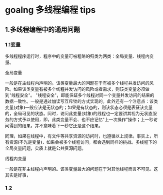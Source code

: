 # goalng 多线程编程 tips

## 1.多线程编程中的通用问题
### 1.1变量
多线程程序运行时，程序中的变量可被粗略的归类为两类：全局变量、线程内变量。

全局变量

一般是在主线程内声明的。该类变量最大的问题在于有被多个线程并发访问的风险。如果该类变量有被多个线程并发访问的风险或者需求，则该类变量必须做到"线程安全"。
"线程安全"，即能保证多个线程对同一个变量并发访问的结果的数据一致性。一般是通过加读写互斥锁的方式实现的。此外还有一个注意点：该类变量(对象)一般应该是无状态的；如果是有状态的，则该状态必须是表征该变量的，全局可见的状态。同时，访问此变量(对象)的线程也一定要讲其视为无状态服务的方式予以使用，即，此类变量不会、也不应记忆"上一次操作"操作；上一秒访问得到的结果，并不意味着下一秒它还是这个结果。
  
同理，如果在线程中，有文件等共享资源的访问时，也遵循以上规律。事实上，所有资源(不光是变量)，如果会被多个线程访问，都会遇到同样的挑战。多线程下的全局变量问题，实质上就是公共资源问题。
  
线程内变量

一般是在非主线程内声明的。该类变量最大的问题在于对其他线程而言不可见。这其实是好事，
  
  

### 1.2
